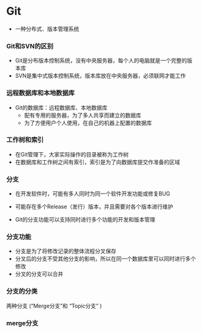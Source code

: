 # Git

- 一种分布式、版本管理系统


### Git和SVN的区别

- Git是分布版本控制系统，没有中央服务器，每个人的电脑就是一个完整的版本库
- SVN是集中式版本控制系统，版本库放在中央服务器，必须联网才能工作

### 远程数据库和本地数据库

- Git的数据库：远程数据库、本地数据库
  - 配有专用的服务器，为了多人共享而建立的数据库
  - 为了方便用户个人使用，在自己的机器上配置的数据库


### 工作树和索引

- 在Git管理下，大家实际操作的目录被称为工作树
- 在数据库和工作树之间有索引，索引是为了向数据库提交作准备的区域


### 分支

- 在开发软件时，可能有多人同时为同一个软件开发功能或修复BUG

- 可能存在多个Release（发行）版本，并且需要对各个版本进行维护

- Git的分支功能可以支持同时进行多个功能的开发和版本管理

### 分支功能

- 分支是为了将修改记录的整体流程分叉保存
- 分叉后的分支不受其他分支的影响，所以在同一个数据库里可以同时进行多个修改
- 分叉的分支可以合并

### 分支的分类

两种分支 (“Merge分支”和 “Topic分支” ) 

### merge分支

